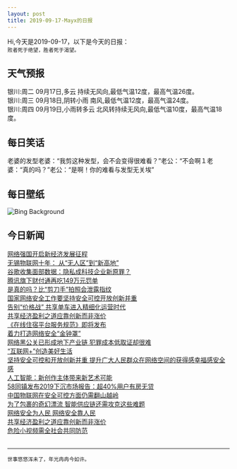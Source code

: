 ```yaml
---
layout: post
title: 2019-09-17-Mayx的日报
---
```


Hi,今天是2019-09-17，以下是今天的日报：<br><small>
败者死于绝望，胜者死于渴望。</small><!--more-->
## 天气预报
银川:周二 09月17日,多云 持续无风向,最低气温12度，最高气温26度。<br>银川:周三 09月18日,阴转小雨 南风,最低气温12度，最高气温24度。<br>银川:周四 09月19日,小雨转多云 北风转持续无风向,最低气温10度，最高气温18度。
## 每日笑话
老婆的发型老婆：“我剪这种发型，会不会变得很难看？”老公：“不会啊１老婆：“真的吗？”老公：“是啊！你的难看与发型无关埃”
## 每日壁纸
![Bing Background](https://cn.bing.com/th?id=OHR.MushroomMonth_EN-US8427258585_1920x1080.jpg&rf=LaDigue_1920x1080.jpg&pid=hp "Detail of a portobello mushroom (© Justin Galloway/Offset)")
## 今日新闻

[网络强国开启新经济发展征程](http://it.people.com.cn/n1/2019/0917/c1009-31356583.html)   
[无锡物联网十年： 从“无人区”到“新高地”](http://it.people.com.cn/n1/2019/0917/c1009-31356641.html)   
[谷歌收集面部数据：隐私成科技企业新原罪？](http://it.people.com.cn/n1/2019/0917/c1009-31356405.html)   
[腾讯旗下财付通再吃149万元罚单](http://it.people.com.cn/n1/2019/0917/c1009-31356381.html)   
[是真的吗？比“剪刀手”拍照会泄露指纹](http://it.people.com.cn/n1/2019/0917/c1009-31356361.html)   
[国家网络安全工作要坚持安全可控开放创新并重](http://it.people.com.cn/n1/2019/0917/c1009-31356337.html)   
[告别“价格战” 共享单车进入精细化运营时代](http://it.people.com.cn/n1/2019/0917/c1009-31356503.html)   
[共享经济盈利之道应靠创新而非涨价](http://it.people.com.cn/n1/2019/0917/c1009-31356439.html)   
[《在线住宿平台服务规范》即将发布](http://it.people.com.cn/n1/2019/0917/c1009-31356843.html)   
[着力打造网络安全“金钟罩”](http://it.people.com.cn/n1/2019/0917/c1009-31356817.html)   
[网络黑公关已形成地下产业链 犯罪成本低取证却很难](http://it.people.com.cn/n1/2019/0917/c1009-31356756.html)   
[“互联网+”创造美好生活](http://it.people.com.cn/n1/2019/0917/c1009-31356705.html)   
[坚持安全可控和开放创新并重 提升广大人民群众在网络空间的获得感幸福感安全感](http://it.people.com.cn/n1/2019/0917/c1009-31356704.html)   
[人工智能：新创作主体带来新艺术可能](http://it.people.com.cn/n1/2019/0917/c1009-31356703.html)   
[58同镇发布2019下沉市场报告：超40%用户有房无贷](http://it.people.com.cn/n1/2019/0917/c1009-31356550.html)   
[中国物联网在安全可控方面仍需翻山越岭](http://it.people.com.cn/n1/2019/0917/c1009-31356650.html)   
[为了包裹的奇幻漂流 智能供应链还需攻克这些难题](http://it.people.com.cn/n1/2019/0917/c1009-31356659.html)   
[网络安全为人民 网络安全靠人民](http://it.people.com.cn/n1/2019/0917/c1009-31356611.html)   
[共享经济盈利之道应靠创新而非涨价](http://it.people.com.cn/n1/2019/0917/c1009-31356515.html)   
[危险小视频需全社会共同防范](http://it.people.com.cn/n1/2019/0917/c1009-31356484.html)   
<br />

***

<small>世事悠悠浑未了，年光冉冉今如许。</small>
